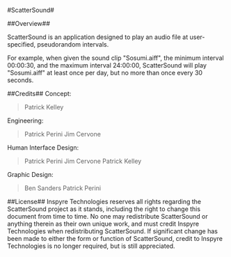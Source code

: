 #ScatterSound#


##Overview##

ScatterSound is an application designed to play an audio file at user-specified, pseudorandom intervals.

For example, when given the sound clip "Sosumi.aiff", the minimum interval 00:00:30, and the maximum interval 24:00:00, ScatterSound will play "Sosumi.aiff" at least once per day, but no more than once every 30 seconds.

##Credits##
Concept:

> Patrick Kelley

Engineering:

> Patrick Perini
> Jim Cervone

Human Interface Design:

> Patrick Perini
> Jim Cervone
> Patrick Kelley

Graphic Design:

> Ben Sanders
> Patrick Perini

##License##
Inspyre Technologies reserves all rights regarding the ScatterSound project as it stands, including the right to change this document from time to time.
No one may redistribute ScatterSound or anything therein as their own unique work, and must credit Inspyre Technologies when redistributing ScatterSound.
If significant change has been made to either the form or function of ScatterSound, credit to Inspyre Technologies is no longer required, but is still appreciated.